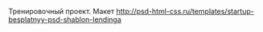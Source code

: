 
Тренировочный проект. 
Макет http://psd-html-css.ru/templates/startup-besplatnyy-psd-shablon-lendinga
